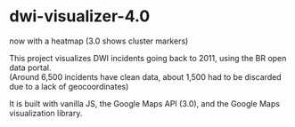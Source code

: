 # dwi-visualizer-4.0
now with a heatmap (3.0 shows cluster markers)

This project visualizes DWI incidents going back to 2011, using the BR open data portal.  
(Around 6,500 incidents have clean data, about 1,500 had to be discarded due to a lack of geocoordinates)

It is built with vanilla JS, the Google Maps API (3.0), and the Google Maps visualization library.
